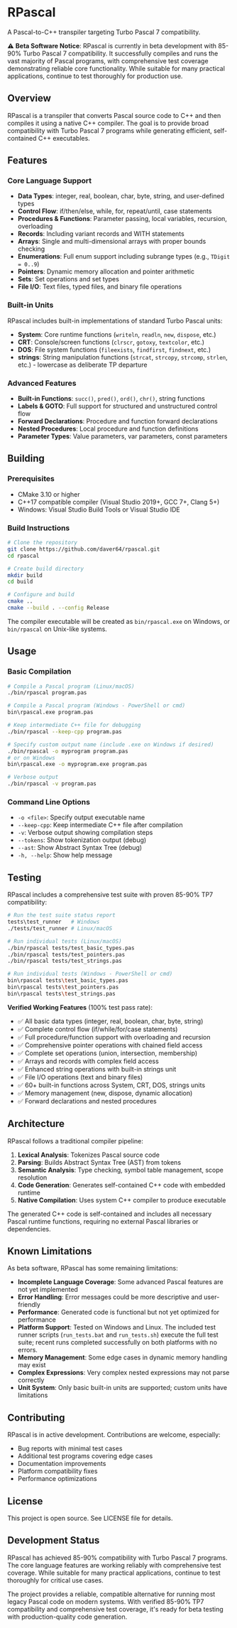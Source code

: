# RPascal

A Pascal-to-C++ transpiler targeting Turbo Pascal 7 compatibility.

⚠️ **Beta Software Notice**: RPascal is currently in beta development with 85-90% Turbo Pascal 7 compatibility. It successfully compiles and runs the vast majority of Pascal programs, with comprehensive test coverage demonstrating reliable core functionality. While suitable for many practical applications, continue to test thoroughly for production use.

## Overview

RPascal is a transpiler that converts Pascal source code to C++ and then compiles it using a native C++ compiler. The goal is to provide broad compatibility with Turbo Pascal 7 programs while generating efficient, self-contained C++ executables.

## Features

### Core Language Support
- **Data Types**: integer, real, boolean, char, byte, string, and user-defined types
- **Control Flow**: if/then/else, while, for, repeat/until, case statements
- **Procedures & Functions**: Parameter passing, local variables, recursion, overloading
- **Records**: Including variant records and WITH statements
- **Arrays**: Single and multi-dimensional arrays with proper bounds checking
- **Enumerations**: Full enum support including subrange types (e.g., `TDigit = 0..9`)
- **Pointers**: Dynamic memory allocation and pointer arithmetic
- **Sets**: Set operations and set types
- **File I/O**: Text files, typed files, and binary file operations

### Built-in Units
RPascal includes built-in implementations of standard Turbo Pascal units:
- **System**: Core runtime functions (`writeln`, `readln`, `new`, `dispose`, etc.)
- **CRT**: Console/screen functions (`clrscr`, `gotoxy`, `textcolor`, etc.)
- **DOS**: File system functions (`fileexists`, `findfirst`, `findnext`, etc.)
- **strings**: String manipulation functions (`strcat`, `strcopy`, `strcomp`, `strlen`, etc.) - lowercase as deliberate TP departure

### Advanced Features
- **Built-in Functions**: `succ()`, `pred()`, `ord()`, `chr()`, string functions
- **Labels & GOTO**: Full support for structured and unstructured control flow
- **Forward Declarations**: Procedure and function forward declarations
- **Nested Procedures**: Local procedure and function definitions
- **Parameter Types**: Value parameters, var parameters, const parameters

## Building

### Prerequisites
- CMake 3.10 or higher
- C++17 compatible compiler (Visual Studio 2019+, GCC 7+, Clang 5+)
- Windows: Visual Studio Build Tools or Visual Studio IDE

### Build Instructions

```bash
# Clone the repository
git clone https://github.com/daver64/rpascal.git
cd rpascal

# Create build directory
mkdir build
cd build

# Configure and build
cmake ..
cmake --build . --config Release
```

The compiler executable will be created as `bin/rpascal.exe` on Windows, or `bin/rpascal` on Unix-like systems.

## Usage

### Basic Compilation
```bash
# Compile a Pascal program (Linux/macOS)
./bin/rpascal program.pas

# Compile a Pascal program (Windows - PowerShell or cmd)
bin\rpascal.exe program.pas

# Keep intermediate C++ file for debugging
./bin/rpascal --keep-cpp program.pas

# Specify custom output name (include .exe on Windows if desired)
./bin/rpascal -o myprogram program.pas
# or on Windows
bin\rpascal.exe -o myprogram.exe program.pas

# Verbose output
./bin/rpascal -v program.pas
```

### Command Line Options
- `-o <file>`: Specify output executable name
- `--keep-cpp`: Keep intermediate C++ file after compilation
- `-v`: Verbose output showing compilation steps
- `--tokens`: Show tokenization output (debug)
- `--ast`: Show Abstract Syntax Tree (debug)
- `-h, --help`: Show help message

## Testing

RPascal includes a comprehensive test suite with proven 85-90% TP7 compatibility:

```bash
# Run the test suite status report
tests\test_runner   # Windows
./tests/test_runner # Linux/macOS

# Run individual tests (Linux/macOS)
./bin/rpascal tests/test_basic_types.pas
./bin/rpascal tests/test_pointers.pas  
./bin/rpascal tests/test_strings.pas

# Run individual tests (Windows - PowerShell or cmd)
bin\rpascal tests\test_basic_types.pas
bin\rpascal tests\test_pointers.pas
bin\rpascal tests\test_strings.pas
```

**Verified Working Features** (100% test pass rate):
- ✅ All basic data types (integer, real, boolean, char, byte, string)
- ✅ Complete control flow (if/while/for/case statements)
- ✅ Full procedure/function support with overloading and recursion
- ✅ Comprehensive pointer operations with chained field access
- ✅ Complete set operations (union, intersection, membership)
- ✅ Arrays and records with complex field access
- ✅ Enhanced string operations with built-in strings unit
- ✅ File I/O operations (text and binary files)
- ✅ 60+ built-in functions across System, CRT, DOS, strings units
- ✅ Memory management (new, dispose, dynamic allocation)
- ✅ Forward declarations and nested procedures

## Architecture

RPascal follows a traditional compiler pipeline:

1. **Lexical Analysis**: Tokenizes Pascal source code
2. **Parsing**: Builds Abstract Syntax Tree (AST) from tokens
3. **Semantic Analysis**: Type checking, symbol table management, scope resolution
4. **Code Generation**: Generates self-contained C++ code with embedded runtime
5. **Native Compilation**: Uses system C++ compiler to produce executable

The generated C++ code is self-contained and includes all necessary Pascal runtime functions, requiring no external Pascal libraries or dependencies.

## Known Limitations

As beta software, RPascal has some remaining limitations:

- **Incomplete Language Coverage**: Some advanced Pascal features are not yet implemented
- **Error Handling**: Error messages could be more descriptive and user-friendly  
- **Performance**: Generated code is functional but not yet optimized for performance
- **Platform Support**: Tested on Windows and Linux. The included test runner scripts (`run_tests.bat` and `run_tests.sh`) execute the full test suite; recent runs completed successfully on both platforms with no errors.
- **Memory Management**: Some edge cases in dynamic memory handling may exist
- **Complex Expressions**: Very complex nested expressions may not parse correctly
- **Unit System**: Only basic built-in units are supported; custom units have limitations

## Contributing

RPascal is in active development. Contributions are welcome, especially:

- Bug reports with minimal test cases
- Additional test programs covering edge cases
- Documentation improvements
- Platform compatibility fixes
- Performance optimizations

## License

This project is open source. See LICENSE file for details.

## Development Status

RPascal has achieved 85-90% compatibility with Turbo Pascal 7 programs. The core language features are working reliably with comprehensive test coverage. While suitable for many practical applications, continue to test thoroughly for critical use cases.

The project provides a reliable, compatible alternative for running most legacy Pascal code on modern systems. With verified 85-90% TP7 compatibility and comprehensive test coverage, it's ready for beta testing with production-quality code generation.